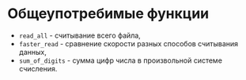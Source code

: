# Общеупотребимые функции

* `read_all` - считывание всего файла,
* `faster_read` - сравнение скорости разных способов считывания данных,
* `sum_of_digits` - сумма цифр числа в произвольной системе счисления.